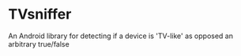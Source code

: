 # TVsniffer
An Android library for detecting if a device is 'TV-like' as opposed an arbitrary true/false
